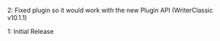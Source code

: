2: Fixed plugin so it would work with the new Plugin API (WriterClassic v10.1.1)

1: Initial Release
